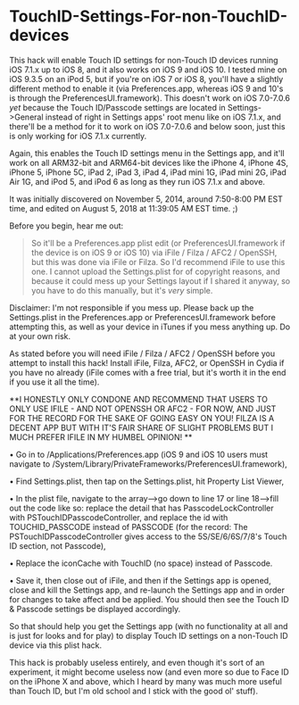 # TouchID-Settings-For-non-TouchID-devices

This hack will enable Touch ID settings for non-Touch ID devices running iOS 7.1.x up to iOS 8, and it also works on iOS 9 and iOS 10. I tested mine on iOS 9.3.5 on an iPod 5, but if you're on iOS 7 or iOS 8, you'll have a slightly different method to enable it (via Preferences.app, whereas iOS 9 and 10's is through the PreferencesUI.framework). This doesn't work on iOS 7.0-7.0.6 *yet* because the Touch ID/Passcode settings are located in Settings->General instead of right in Settings apps' root menu like on iOS 7.1.x, and there'll be a method for it to work on iOS 7.0-7.0.6 and below soon, just this is only working for iOS 7.1.x currently.

Again, this enables the Touch ID settings menu in the Settings app, and it'll work on all ARM32-bit and ARM64-bit devices like the iPhone 4, iPhone 4S, iPhone 5, iPhone 5C, iPad 2, iPad 3, iPad 4, iPad mini 1G, iPad mini 2G, iPad Air 1G, and iPod 5, and iPod 6 as long as they run iOS 7.1.x and above.

It was initially discovered on November 5, 2014, around 7:50-8:00 PM EST time, and edited on August 5, 2018 at 11:39:05 AM EST time. ;)



Before you begin, hear me out:

> So it'll be a Preferences.app plist edit (or PreferencesUI.framework if the device is on iOS 9 or iOS 10) via iFile / Filza / AFC2 / OpenSSH, but this was done via iFile or Filza. So I'd recommend iFile to use this one.
> I cannot upload the Settings.plist for of copyright reasons, and because it could mess up your Settings layout if I shared it anyway, so you have to do this manually, but it's *very* simple.

Disclaimer: I'm not responsible if you mess up. Please back up the Settings.plist in the Preferences.app or PreferencesUI.framework before attempting this, as well as your device in iTunes if you mess anything up. Do at your own risk.

As stated before you will need iFile / Filza / AFC2 / OpenSSH before you attempt to install this hack! Install iFile, Filza, AFC2, or OpenSSH in Cydia if you have no already (iFile comes with a free trial, but it's worth it in the end if you use it all the time).

**I HONESTLY ONLY CONDONE AND RECOMMEND THAT USERS TO ONLY USE IFILE - AND NOT OPENSSH OR AFC2 - FOR NOW, AND JUST FOR THE RECORD FOR THE SAKE OF GOING EASY ON YOU! FILZA IS A DECENT APP BUT WITH IT'S FAIR SHARE OF SLIGHT PROBLEMS BUT I MUCH PREFER IFILE IN MY HUMBEL OPINION! **

• Go in to /Applications/Preferences.app (iOS 9 and iOS 10 users must navigate to /System/Library/PrivateFrameworks/PreferencesUI.framework),

• Find Settings.plist, then tap on the Settings.plist, hit Property List Viewer,

• In the plist file, navigate to the array—>go down to line 17 or line 18—>fill out the code like so: replace the detail that has PasscodeLockController with PSTouchIDPasscodeController, and replace the id with TOUCHID_PASSCODE instead of PASSCODE (for the record: The PSTouchIDPasscodeController gives access to the 5S/SE/6/6S/7/8's Touch ID section, not Passcode),

• Replace the iconCache with TouchID (no space) instead of Passcode.

• Save it, then close out of iFile, and then if the Settings app is opened, close and kill the Settings app, and re-launch the Settings app and in order for changes to take affect and be applied. You should then see the Touch ID & Passcode settings be displayed accordingly.
 
So that should help you get the Settings app (with no functionality at all and is just for looks and for play) to display Touch ID settings on a non-Touch ID device via this plist hack.

This hack is probably useless entirely, and even though it's sort of an experiment, it might become useless now (and even more so due to Face ID on the iPhone X and above, which I heard by many was much more useful than Touch ID, but I'm old school and I stick with the good ol' stuff).
